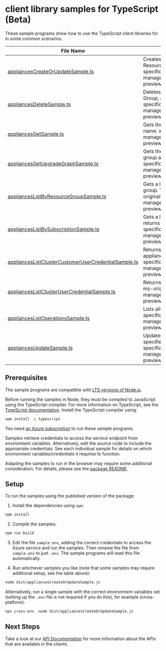 # client library samples for TypeScript (Beta)

These sample programs show how to use the TypeScript client libraries for in some common scenarios.

| **File Name**                                                                                             | **Description**                                                                                                                                                                                                                                                                                         |
| --------------------------------------------------------------------------------------------------------- | ------------------------------------------------------------------------------------------------------------------------------------------------------------------------------------------------------------------------------------------------------------------------------------------------------- |
| [appliancesCreateOrUpdateSample.ts][appliancescreateorupdatesample]                                       | Creates or updates an Appliance in the specified Subscription and Resource Group. x-ms-original-file: specification/resourceconnector/resource-manager/Microsoft.ResourceConnector/preview/2022-04-15-preview/examples/AppliancesCreate_Update.json                                                     |
| [appliancesDeleteSample.ts][appliancesdeletesample]                                                       | Deletes an Appliance with the specified Resource Name, Resource Group, and Subscription Id. x-ms-original-file: specification/resourceconnector/resource-manager/Microsoft.ResourceConnector/preview/2022-04-15-preview/examples/AppliancesDelete.json                                                  |
| [appliancesGetSample.ts][appliancesgetsample]                                                             | Gets the details of an Appliance with a specified resource group and name. x-ms-original-file: specification/resourceconnector/resource-manager/Microsoft.ResourceConnector/preview/2022-04-15-preview/examples/AppliancesGet.json                                                                      |
| [appliancesGetUpgradeGraphSample.ts][appliancesgetupgradegraphsample]                                     | Gets the upgrade graph of an Appliance with a specified resource group and name and specific release train. x-ms-original-file: specification/resourceconnector/resource-manager/Microsoft.ResourceConnector/preview/2022-04-15-preview/examples/UpgradeGraph.json                                      |
| [appliancesListByResourceGroupSample.ts][applianceslistbyresourcegroupsample]                             | Gets a list of Appliances in the specified subscription and resource group. The operation returns properties of each Appliance. x-ms-original-file: specification/resourceconnector/resource-manager/Microsoft.ResourceConnector/preview/2022-04-15-preview/examples/AppliancesListByResourceGroup.json |
| [appliancesListBySubscriptionSample.ts][applianceslistbysubscriptionsample]                               | Gets a list of Appliances in the specified subscription. The operation returns properties of each Appliance x-ms-original-file: specification/resourceconnector/resource-manager/Microsoft.ResourceConnector/preview/2022-04-15-preview/examples/AppliancesListBySubscription.json                      |
| [appliancesListClusterCustomerUserCredentialSample.ts][applianceslistclustercustomerusercredentialsample] | Returns the cluster customer user credentials for the dedicated appliance. x-ms-original-file: specification/resourceconnector/resource-manager/Microsoft.ResourceConnector/preview/2022-04-15-preview/examples/AppliancesListClusterCustomerUserCredential.json                                        |
| [appliancesListClusterUserCredentialSample.ts][applianceslistclusterusercredentialsample]                 | Returns the cluster user credentials for the dedicated appliance. x-ms-original-file: specification/resourceconnector/resource-manager/Microsoft.ResourceConnector/preview/2022-04-15-preview/examples/AppliancesListClusterUserCredential.json                                                         |
| [appliancesListOperationsSample.ts][applianceslistoperationssample]                                       | Lists all available Appliances operations. x-ms-original-file: specification/resourceconnector/resource-manager/Microsoft.ResourceConnector/preview/2022-04-15-preview/examples/AppliancesListOperations.json                                                                                           |
| [appliancesUpdateSample.ts][appliancesupdatesample]                                                       | Updates an Appliance with the specified Resource Name in the specified Resource Group and Subscription. x-ms-original-file: specification/resourceconnector/resource-manager/Microsoft.ResourceConnector/preview/2022-04-15-preview/examples/AppliancesPatch.json                                       |

## Prerequisites

The sample programs are compatible with [LTS versions of Node.js](https://github.com/nodejs/release#release-schedule).

Before running the samples in Node, they must be compiled to JavaScript using the TypeScript compiler. For more information on TypeScript, see the [TypeScript documentation][typescript]. Install the TypeScript compiler using:

```bash
npm install -g typescript
```

You need [an Azure subscription][freesub] to run these sample programs.

Samples retrieve credentials to access the service endpoint from environment variables. Alternatively, edit the source code to include the appropriate credentials. See each individual sample for details on which environment variables/credentials it requires to function.

Adapting the samples to run in the browser may require some additional consideration. For details, please see the [package README][package].

## Setup

To run the samples using the published version of the package:

1. Install the dependencies using `npm`:

```bash
npm install
```

2. Compile the samples:

```bash
npm run build
```

3. Edit the file `sample.env`, adding the correct credentials to access the Azure service and run the samples. Then rename the file from `sample.env` to just `.env`. The sample programs will read this file automatically.

4. Run whichever samples you like (note that some samples may require additional setup, see the table above):

```bash
node dist/appliancesCreateOrUpdateSample.js
```

Alternatively, run a single sample with the correct environment variables set (setting up the `.env` file is not required if you do this), for example (cross-platform):

```bash
npx cross-env  node dist/appliancesCreateOrUpdateSample.js
```

## Next Steps

Take a look at our [API Documentation][apiref] for more information about the APIs that are available in the clients.

[appliancescreateorupdatesample]: https://github.com/Azure/azure-sdk-for-js/blob/main/sdk/resourceconnector/arm-resourceconnector/samples/v1-beta/typescript/src/appliancesCreateOrUpdateSample.ts
[appliancesdeletesample]: https://github.com/Azure/azure-sdk-for-js/blob/main/sdk/resourceconnector/arm-resourceconnector/samples/v1-beta/typescript/src/appliancesDeleteSample.ts
[appliancesgetsample]: https://github.com/Azure/azure-sdk-for-js/blob/main/sdk/resourceconnector/arm-resourceconnector/samples/v1-beta/typescript/src/appliancesGetSample.ts
[appliancesgetupgradegraphsample]: https://github.com/Azure/azure-sdk-for-js/blob/main/sdk/resourceconnector/arm-resourceconnector/samples/v1-beta/typescript/src/appliancesGetUpgradeGraphSample.ts
[applianceslistbyresourcegroupsample]: https://github.com/Azure/azure-sdk-for-js/blob/main/sdk/resourceconnector/arm-resourceconnector/samples/v1-beta/typescript/src/appliancesListByResourceGroupSample.ts
[applianceslistbysubscriptionsample]: https://github.com/Azure/azure-sdk-for-js/blob/main/sdk/resourceconnector/arm-resourceconnector/samples/v1-beta/typescript/src/appliancesListBySubscriptionSample.ts
[applianceslistclustercustomerusercredentialsample]: https://github.com/Azure/azure-sdk-for-js/blob/main/sdk/resourceconnector/arm-resourceconnector/samples/v1-beta/typescript/src/appliancesListClusterCustomerUserCredentialSample.ts
[applianceslistclusterusercredentialsample]: https://github.com/Azure/azure-sdk-for-js/blob/main/sdk/resourceconnector/arm-resourceconnector/samples/v1-beta/typescript/src/appliancesListClusterUserCredentialSample.ts
[applianceslistoperationssample]: https://github.com/Azure/azure-sdk-for-js/blob/main/sdk/resourceconnector/arm-resourceconnector/samples/v1-beta/typescript/src/appliancesListOperationsSample.ts
[appliancesupdatesample]: https://github.com/Azure/azure-sdk-for-js/blob/main/sdk/resourceconnector/arm-resourceconnector/samples/v1-beta/typescript/src/appliancesUpdateSample.ts
[apiref]: https://docs.microsoft.com/javascript/api/@azure/arm-resourceconnector?view=azure-node-preview
[freesub]: https://azure.microsoft.com/free/
[package]: https://github.com/Azure/azure-sdk-for-js/tree/main/sdk/resourceconnector/arm-resourceconnector/README.md
[typescript]: https://www.typescriptlang.org/docs/home.html
